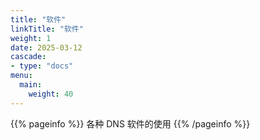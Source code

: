 ```yaml
---
title: "软件"
linkTitle: "软件"
weight: 1
date: 2025-03-12
cascade:
- type: "docs"
menu:
  main:
    weight: 40
---
```


{{% pageinfo %}}
各种 DNS 软件的使用
{{% /pageinfo %}}



